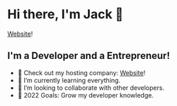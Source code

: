 # Hi there, I'm Jack 👋 

[Website](https://botgate.xyz)!


## I'm a Developer and a Entrepreneur!

- 🔭 Check out my hosting company: [Website](https://botgate.xyz)!
- 🌱 I’m currently learning everything.
- 👯 I’m looking to collaborate with other developers.
- 🥅 2022 Goals: Grow my developer knowledge. 

</details>
